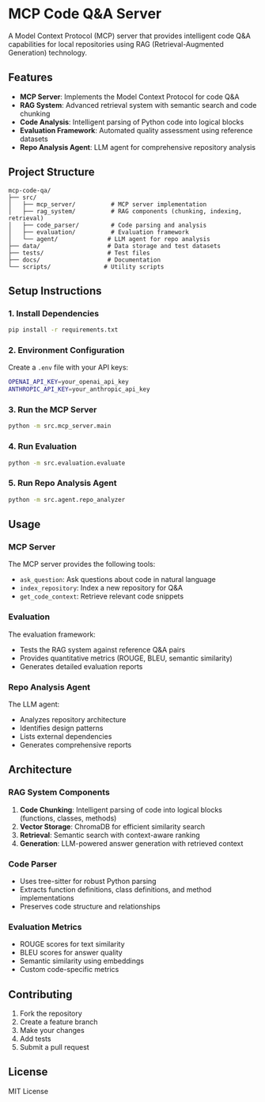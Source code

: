 # MCP Code Q&A Server

A Model Context Protocol (MCP) server that provides intelligent code Q&A capabilities for local repositories using RAG (Retrieval-Augmented Generation) technology.

## Features

- **MCP Server**: Implements the Model Context Protocol for code Q&A
- **RAG System**: Advanced retrieval system with semantic search and code chunking
- **Code Analysis**: Intelligent parsing of Python code into logical blocks
- **Evaluation Framework**: Automated quality assessment using reference datasets
- **Repo Analysis Agent**: LLM agent for comprehensive repository analysis

## Project Structure

```
mcp-code-qa/
├── src/
│   ├── mcp_server/          # MCP server implementation
│   ├── rag_system/          # RAG components (chunking, indexing, retrieval)
│   ├── code_parser/         # Code parsing and analysis
│   ├── evaluation/          # Evaluation framework
│   └── agent/              # LLM agent for repo analysis
├── data/                   # Data storage and test datasets
├── tests/                  # Test files
├── docs/                   # Documentation
└── scripts/               # Utility scripts
```

## Setup Instructions

### 1. Install Dependencies

```bash
pip install -r requirements.txt
```

### 2. Environment Configuration

Create a `.env` file with your API keys:

```bash
OPENAI_API_KEY=your_openai_api_key
ANTHROPIC_API_KEY=your_anthropic_api_key
```

### 3. Run the MCP Server

```bash
python -m src.mcp_server.main
```

### 4. Run Evaluation

```bash
python -m src.evaluation.evaluate
```

### 5. Run Repo Analysis Agent

```bash
python -m src.agent.repo_analyzer
```

## Usage

### MCP Server

The MCP server provides the following tools:
- `ask_question`: Ask questions about code in natural language
- `index_repository`: Index a new repository for Q&A
- `get_code_context`: Retrieve relevant code snippets

### Evaluation

The evaluation framework:
- Tests the RAG system against reference Q&A pairs
- Provides quantitative metrics (ROUGE, BLEU, semantic similarity)
- Generates detailed evaluation reports

### Repo Analysis Agent

The LLM agent:
- Analyzes repository architecture
- Identifies design patterns
- Lists external dependencies
- Generates comprehensive reports

## Architecture

### RAG System Components

1. **Code Chunking**: Intelligent parsing of code into logical blocks (functions, classes, methods)
2. **Vector Storage**: ChromaDB for efficient similarity search
3. **Retrieval**: Semantic search with context-aware ranking
4. **Generation**: LLM-powered answer generation with retrieved context

### Code Parser

- Uses tree-sitter for robust Python parsing
- Extracts function definitions, class definitions, and method implementations
- Preserves code structure and relationships

### Evaluation Metrics

- ROUGE scores for text similarity
- BLEU scores for answer quality
- Semantic similarity using embeddings
- Custom code-specific metrics

## Contributing

1. Fork the repository
2. Create a feature branch
3. Make your changes
4. Add tests
5. Submit a pull request

## License

MIT License 
